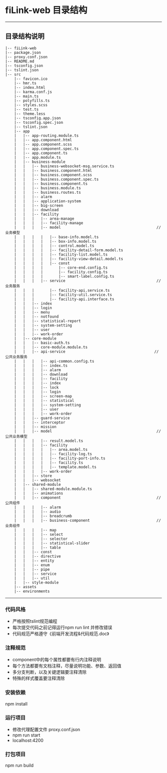 # fiLink-web 目录结构
---
目录结构说明
---

    |-- fiLink-web
    |-- package.json
    |-- proxy.conf.json
    |-- README.md
    |-- tsconfig.json
    |-- tslint.json
    |-- src
        |-- favicon.ico
        |-- hmr.ts
        |-- index.html
        |-- karma.conf.js
        |-- main.ts
        |-- polyfills.ts
        |-- styles.scss
        |-- test.ts
        |-- theme.less
        |-- tsconfig.app.json
        |-- tsconfig.spec.json
        |-- tslint.json
        |-- app
        |   |-- app-routing.module.ts
        |   |-- app.component.html
        |   |-- app.component.scss
        |   |-- app.component.spec.ts
        |   |-- app.component.ts
        |   |-- app.module.ts
        |   |-- business-module
        |   |   |-- business-websocket-msg.service.ts
        |   |   |-- business.component.html
        |   |   |-- business.component.scss
        |   |   |-- business.component.spec.ts
        |   |   |-- business.component.ts
        |   |   |-- business.module.ts
        |   |   |-- business.routes.ts
        |   |   |-- alarm
        |   |   |-- application-system
        |   |   |-- big-screen
        |   |   |-- download
        |   |   |-- facility
        |   |   |   |-- area-manage
        |   |   |   |-- facility-manage
        |   |   |   |-- model                                           // 业务模型
        |   |   |   |   |-- base-info.model.ts
        |   |   |   |   |-- box-info.model.ts
        |   |   |   |   |-- control.model.ts
        |   |   |   |   |-- facility-detail-form.model.ts
        |   |   |   |   |-- facility-list.model.ts
        |   |   |   |   |-- facility-view-detail.model.ts
        |   |   |   |   |-- const
        |   |   |   |       |-- core-end.config.ts
        |   |   |   |       |-- facility.config.ts
        |   |   |   |       |-- smart-label.config.ts
        |   |   |   |-- service                                         // 业务服务
        |   |   |       |-- facility-api.service.ts
        |   |   |       |-- facility-util.service.ts
        |   |   |       |-- facility-api.interface.ts
        |   |   |-- index
        |   |   |-- login
        |   |   |-- menu
        |   |   |-- notfound
        |   |   |-- statistical-report
        |   |   |-- system-setting
        |   |   |-- user
        |   |   |-- work-order
        |   |-- core-module
        |   |   |-- basic-auth.ts
        |   |   |-- core-module.module.ts
        |   |   |-- api-service                                        // 公共业务服务
        |   |   |   |-- api-common.config.ts
        |   |   |   |-- index.ts
        |   |   |   |-- alarm
        |   |   |   |-- download
        |   |   |   |-- facility
        |   |   |   |-- index
        |   |   |   |-- lock
        |   |   |   |-- login
        |   |   |   |-- screen-map
        |   |   |   |-- statistical
        |   |   |   |-- system-setting
        |   |   |   |-- user
        |   |   |   |-- work-order
        |   |   |-- guard-service
        |   |   |-- interceptor
        |   |   |-- mission
        |   |   |-- model                                               // 公共业务模型
        |   |   |   |-- result.model.ts
        |   |   |   |-- facility
        |   |   |   |   |-- area.model.ts
        |   |   |   |   |-- facility-log.ts
        |   |   |   |   |-- facility-port-info.ts
        |   |   |   |   |-- facility.ts
        |   |   |   |   |-- template.model.ts
        |   |   |   |-- work-order
        |   |   |-- store
        |   |   |-- websocket
        |   |-- shared-module
        |   |   |-- shared-module.module.ts
        |   |   |-- animations
        |   |   |-- component                                           // 公共组件
        |   |   |   |-- alarm
        |   |   |   |-- audio
        |   |   |   |-- breadcrumb
        |   |   |   |-- business-component                              // 业务组件
        |   |   |   |-- map
        |   |   |   |-- select
        |   |   |   |-- selector
        |   |   |   |-- statistical-slider
        |   |   |   |-- table
        |   |   |-- const
        |   |   |-- directive
        |   |   |-- entity
        |   |   |-- enum
        |   |   |-- pipe
        |   |   |-- service
        |   |   |-- util
        |   |-- style-module
        |-- assets
        |-- environments
---

### 代码风格 
- 严格按照tslint规范编程
- 每次提交代码之前记得运行npm run lint 并修改错误
- 代码规范严格遵守《前端开发流程&代码规范.doc》

### 注释规范
- component中的每个属性都要有行内注释说明
- 每个方法都要有文档注释，尽量说明功能、参数、返回值
- 多分支判断，以及关键逻辑要注释清除
- 特殊的样式覆盖要注释清除

###  安装依赖
npm install

###  运行项目

- 修改代理配置文件 proxy.conf.json
- npm run start
- localhost:4200

###  打包项目
npm run build
